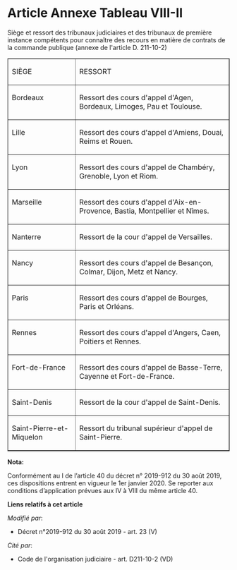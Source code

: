 # Article Annexe Tableau VIII-II

Siège et ressort des   tribunaux judiciaires et des tribunaux de première instance compétents pour connaître des recours en
matière de contrats de la commande publique (annexe de l'article D. 211-10-2) 

<table border="1" width="720" align="center">
  <tbody>
    <tr>
      <td>

SIÈGE 

</td>
      <td>

RESSORT 

</td>
    </tr>
    <tr>
      <td valign="top" align="left">

Bordeaux 

</td>
      <td align="left" valign="top">

Ressort des cours d'appel d'Agen, Bordeaux, Limoges, Pau et Toulouse. 

</td>
    </tr>
    <tr>
      <td valign="top" align="left">

Lille 

</td>
      <td valign="top" align="left">

Ressort des cours d'appel d'Amiens, Douai, Reims et Rouen. 

</td>
    </tr>
    <tr>
      <td valign="top" align="left">

Lyon 

</td>
      <td align="left" valign="top">

Ressort des cours d'appel de Chambéry, Grenoble, Lyon et Riom. 

</td>
    </tr>
    <tr>
      <td valign="top" align="left">

Marseille 

</td>
      <td valign="top" align="left">

Ressort des cours d'appel d'Aix-en-Provence, Bastia, Montpellier et Nîmes. 

</td>
    </tr>
    <tr>
      <td valign="top" align="left">

Nanterre 

</td>
      <td align="left" valign="top">

Ressort de la cour d'appel de Versailles. 

</td>
    </tr>
    <tr>
      <td valign="top" align="left">

Nancy 

</td>
      <td valign="top" align="left">

Ressort des cours d'appel de Besançon, Colmar, Dijon, Metz et Nancy. 

</td>
    </tr>
    <tr>
      <td valign="top" align="left">

Paris 

</td>
      <td align="left" valign="top">

Ressort des cours d'appel de Bourges, Paris et Orléans. 

</td>
    </tr>
    <tr>
      <td align="left" valign="top">

Rennes 

</td>
      <td align="left" valign="top">

Ressort des cours d'appel d'Angers, Caen, Poitiers et Rennes. 

</td>
    </tr>
    <tr>
      <td valign="top" align="left">

Fort-de-France 

</td>
      <td valign="top" align="left">

Ressort des cours d'appel de Basse-Terre, Cayenne et Fort-de-France. 

</td>
    </tr>
    <tr>
      <td align="left" valign="top">

Saint-Denis 

</td>
      <td align="left" valign="top">

Ressort de la cour d'appel de Saint-Denis. 

</td>
    </tr>
    <tr>
      <td align="left" valign="top">

Saint-Pierre-et-Miquelon 

</td>
      <td valign="top" align="left">

Ressort du tribunal supérieur d'appel de Saint-Pierre.

</td>
    </tr>
  </tbody>
</table>

**Nota:**

Conformément au I de l’article 40 du décret n° 2019-912 du 30 août 2019, ces dispositions entrent en vigueur le 1er janvier
2020. Se reporter aux conditions d’application prévues aux IV à VIII du même article 40.

**Liens relatifs à cet article**

_Modifié par_:

  - Décret n°2019-912 du 30 août 2019 - art. 23 (V)

_Cité par_:

  - Code de l'organisation judiciaire - art. D211-10-2 (VD)
